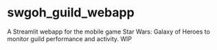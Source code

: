 # swgoh_guild_webapp
A Streamlit webapp for the mobile game Star Wars: Galaxy of Heroes to monitor guild performance and activity. WIP
